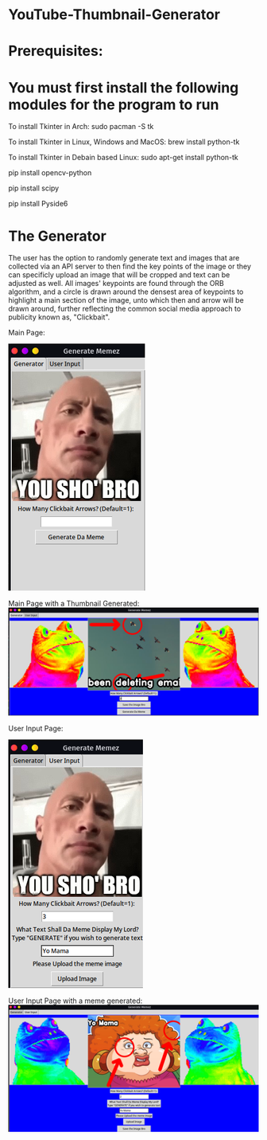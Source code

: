 # YouTube-Thumbnail-Generator
# Prerequisites:

# You must first install the following modules for the program to run

To install Tkinter in Arch:
sudo pacman -S tk

To install Tkinter in Linux, Windows and MacOS:
brew install python-tk

To install Tkinter in Debain based Linux:
sudo apt-get install python-tk

pip install opencv-python

pip install scipy

pip install Pyside6

# The Generator

The user has the option to randomly generate text and images that are collected via an API server to then find the key points of the image or they can specificly upload an image that will be cropped and text can be adjusted as well. All images' keypoints are found through the ORB algorithm, and a circle is drawn around the densest area of keypoints to highlight a main section of the image, unto which then and arrow will be drawn around, further reflecting the common social media approach to publicity known as, "Clickbait".

Main Page:

![Screenshots/Screenshot_1.png](https://github.com/eeden2/YouTube-Thumbnail-Generator/blob/932cc56ade5448e96debaa98190b35a0e8eddec4/Screenshots/Screenshot_1.png)


Main Page with a Thumbnail Generated:
![Screenshots/Screenshot_2.png](https://github.com/eeden2/YouTube-Thumbnail-Generator/blob/932cc56ade5448e96debaa98190b35a0e8eddec4/Screenshots/Screenshot_2.png)


User Input Page:

![Screenshots/Screenshot_3.png](https://github.com/eeden2/YouTube-Thumbnail-Generator/blob/932cc56ade5448e96debaa98190b35a0e8eddec4/Screenshots/Screenshot_3.png)


User Input Page with a meme generated:
![Screenshots/Screenshot_4.png](https://github.com/eeden2/YouTube-Thumbnail-Generator/blob/932cc56ade5448e96debaa98190b35a0e8eddec4/Screenshots/Screenshot_4.png)
